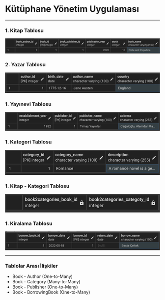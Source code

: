 # Kütüphane Yönetim Uygulaması

---

### 1. Kitap Tablosu
<img src="/WeekEleven/LibraryManagementSystem/images/Screenshot%202024-05-05%20at%2021.16.07.png">

### 2. Yazar Tablosu
<img src="/WeekEleven/LibraryManagementSystem/images/Screenshot%202024-05-05%20at%2021.15.52.png">

### 1. Yayınevi Tablosu
<img src="/WeekEleven/LibraryManagementSystem/images/Screenshot%202024-05-05%20at%2021.15.59.png">

### 1. Kategori Tablosu
<img src="/WeekEleven/LibraryManagementSystem/images/Screenshot%202024-05-05%20at%2021.15.46.png">

### 1. Kitap - Kategori Tablosu
<img src="/WeekEleven/LibraryManagementSystem/images/Screenshot%202024-05-05%20at%2021.16.52.png">

### 1. Kiralama Tablosu
<img src="/WeekEleven/LibraryManagementSystem/images/Screenshot%202024-05-05%20at%2021.16.17.png">

---

### Tablolar Arası İlişkiler

* Book - Author (One-to-Many)
* Book - Category (Many-to-Many)
* Book - Publisher (One-to-Many)
* Book - BorrowingBook (One-to-Many)

